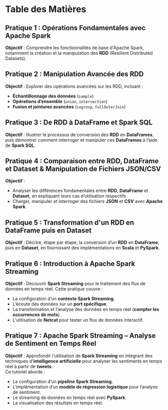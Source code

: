 # **Table des Matières**

## **Pratique 1 : Opérations Fondamentales avec Apache Spark**
**Objectif** : Comprendre les fonctionnalités de base d'Apache Spark, notamment la création et la manipulation des **RDD** (Resilient Distributed Datasets).

## **Pratique 2 : Manipulation Avancée des RDD**
**Objectif** : Explorer des opérations avancées sur les RDD, incluant :
- **Échantillonnage des données** (`sample`)
- **Opérations d’ensemble** (`union`, `intersection`)
- **Fusion et jointures avancées** (`cogroup`, `fullOuterJoin`)

## **Pratique 3 : De RDD à DataFrame et Spark SQL**
**Objectif** : Illustrer le processus de conversion des **RDD** en **DataFrames**, puis démontrer comment interroger et manipuler ces **DataFrames** à l’aide de **Spark SQL**.

## **Pratique 4 : Comparaison entre RDD, DataFrame et Dataset & Manipulation de Fichiers JSON/CSV**
**Objectif** :
- Analyser les différences fondamentales entre **RDD**, **DataFrame** et **Dataset**, en expliquant leurs cas d’utilisation respectifs.
- Charger, manipuler et interroger des fichiers **JSON** et **CSV** avec **Apache Spark**.

## **Pratique 5 : Transformation d'un RDD en DataFrame puis en Dataset**
**Objectif** : Décrire, étape par étape, la conversion d’un **RDD** en **DataFrame**, puis en **Dataset**, en fournissant des implémentations en **Scala** et **PySpark**.

## **Pratique 6 : Introduction à Apache Spark Streaming**
**Objectif** : Découvrir **Spark Streaming** pour le traitement des flux de données en temps réel. Cette pratique couvre :
- La configuration d’un **contexte Spark Streaming**.
- L’écoute des données sur un **port spécifique**.
- La transformation et l’analyse des données en temps réel (**compter les occurrences de mots**).
- L'utilisation de **Netcat** pour tester un flux de données interactif.

## **Pratique 7 : Apache Spark Streaming – Analyse de Sentiment en Temps Réel**
**Objectif** : Approfondir l'utilisation de **Spark Streaming** en intégrant des techniques d'**intelligence artificielle** pour analyser les sentiments en temps réel à partir de **tweets**.  
Ce tutoriel aborde :
- La configuration d’un **pipeline Spark Streaming**.
- L’implémentation d’un **modèle de régression logistique** pour l’analyse de sentiment.
- Le streaming de données en temps réel avec **PySpark**.
- La visualisation des résultats en temps réel.
